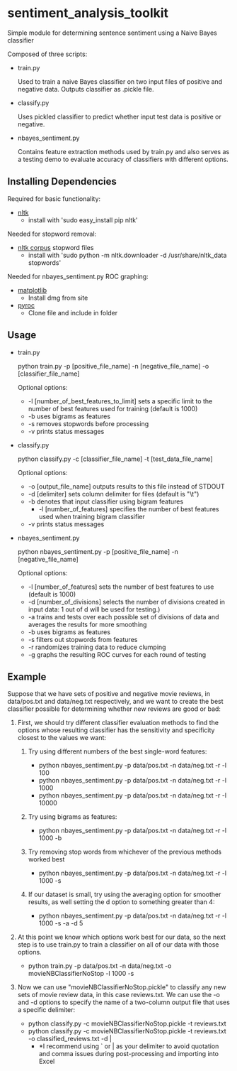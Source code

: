 sentiment_analysis_toolkit
==========================

Simple module for determining sentence sentiment using a Naive Bayes classifier

Composed of three scripts:

- train.py

   Used to train a naive Bayes classifier on two input files of positive and negative data. Outputs classifier as .pickle file.

- classify.py

   Uses pickled classifier to predict whether input test data is positive or negative.

- nbayes_sentiment.py

   Contains feature extraction methods used by train.py and also serves as a testing demo to evaluate accuracy of classifiers with different options.


Installing Dependencies
--------------------------

Required for basic functionality:

   - [nltk](http://nltk.org/)
      - install with 'sudo easy_install pip nltk'

Needed for stopword removal:

   - [nltk corpus](http://nltk.org/data.html) stopword files
      - install with 'sudo python -m nltk.downloader -d /usr/share/nltk_data stopwords'

Needed for nbayes_sentiment.py ROC graphing:

   - [matplotlib](http://matplotlib.sourceforge.net/users/installing.html)
      - Install dmg from site
   - [pyroc](https://github.com/marcelcaraciolo/PyROC) 
      - Clone file and include in folder


Usage
--------------------------

- train.py
   
   python train.py -p [positive_file_name] -n [negative_file_name] -o [classifier_file_name]
   
   Optional options:
   - -l [number_of_best_features_to_limit] sets a specific limit to the number of best features used for training (default is 1000)
   - -b uses bigrams as features
   - -s removes stopwords before processing
   - -v prints status messages
   
- classify.py

   python classify.py -c [classifier_file_name] -t [test_data_file_name]

   Optional options:
   - -o [output_file_name] outputs results to this file instead of STDOUT
   - -d [delimiter] sets column delimiter for files (default is "\t")
   - -b denotes that input classifier using bigram features
      - -l [number_of_features] specifies the number of best features used when training bigram classifier
   - -v prints status messages
   
- nbayes_sentiment.py

   python nbayes_sentiment.py -p [positive_file_name] -n [negative_file_name]
   
   Optional options:
   - -l [number_of_features] sets the number of best features to use (default is 1000)
   - -d [number_of_divisions] selects the number of divisions created in input data: 1 out of d will be used for testing.)
   - -a trains and tests over each possible set of divisions of data and averages the results for more smoothing
   - -b uses bigrams as features
   - -s filters out stopwords from features
   - -r randomizes training data to reduce clumping
   - -g graphs the resulting ROC curves for each round of testing

Example
--------------------------
Suppose that we have sets of positive and negative movie reviews, in data/pos.txt and data/neg.txt respectively, and we want to create the best classifier possible for determining whether new reviews are good or bad:

1. First, we should try different classifier evaluation methods to find the options whose resulting classifier has the sensitivity and specificity closest to the values we want:
   1. Try using different numbers of the best single-word features:
      - python nbayes_sentiment.py -p data/pos.txt -n data/neg.txt -r -l 100
      - python nbayes_sentiment.py -p data/pos.txt -n data/neg.txt -r -l 1000
      - python nbayes_sentiment.py -p data/pos.txt -n data/neg.txt -r -l 10000

   2. Try using bigrams as features:
      - python nbayes_sentiment.py -p data/pos.txt -n data/neg.txt -r -l 1000 -b

   3. Try removing stop words from whichever of the previous methods worked best
      - python nbayes_sentiment.py -p data/pos.txt -n data/neg.txt -r -l 1000 -s

   4. If our dataset is small, try using the averaging option for smoother results, as well setting the d option to something greater than 4:
      - python nbayes_sentiment.py -p data/pos.txt -n data/neg.txt -r -l 1000 -s -a -d 5

2. At this point we know which options work best for our data, so the next step is to use train.py to train a classifier on all of our data with those options.
   - python train.py -p data/pos.txt -n data/neg.txt -o movieNBClassifierNoStop -l 1000 -s

3. Now we can use "movieNBClassifierNoStop.pickle" to classify any new sets of movie review data, in this case reviews.txt. We can use the -o and -d options to specify the name of a two-column output file that uses a specific delimiter:
   - python classify.py -c movieNBClassifierNoStop.pickle -t reviews.txt
   - python classify.py -c movieNBClassifierNoStop.pickle -t reviews.txt -o classified_reviews.txt -d | 
      - *I recommend using ` or | as your delimiter to avoid quotation and comma issues during post-processing and importing into Excel


